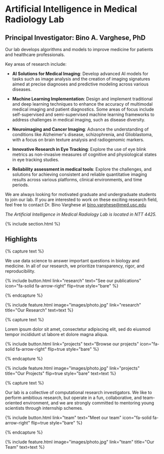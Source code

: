 ---
---

# Artificial Intelligence in Medical Radiology Lab
## Principal Investigator: Bino A. Varghese, PhD


Our lab develops algorithms and models to improve medicine for patients and healthcare professionals. 

Key areas of research include:

- **AI Solutions for Medical Imaging**: Develop advanced AI models for tasks such as image analysis and the creation of imaging signatures aimed at precise diagnoses and predictive modeling across various diseases.

- **Machine Learning Implementation**: Design and implement traditional and deep learning techniques to enhance the accuracy of multimodal medical imaging and patient diagnostics. Some areas of focus include self-supervised and semi-supervised machine learning frameworks to address challenges in medical imaging, such as disease diversity.

- **Neuroimaging and Cancer Imaging**: Advance the understanding of conditions like Alzheimer's disease, schizophrenia, and Glioblastoma, with a focus on brain texture analysis and radiogenomic markers.

- **Innovative Research in Eye Tracking**: Explore the use of eye blink metrics as non-invasive measures of cognitive and physiological states in eye tracking studies.

- **Reliability assessment in medical tools**: Explore the challenges, and solutions for achieving consistent and reliable quantitative imaging results across various platforms, clinical environments, and time periods.

We are always looking for motivated graduate and undergraduate students to join our lab. If you are interested to work on these exciting research field, feel free to contact Dr. Bino Varghese at bino.varghese@med.usc.edu

*The Artificial Intelligence in Medical Radiology Lab is located in NTT 4425.*

{% include section.html %}

## Highlights

{% capture text %}

We use data science to answer important questions in biology and medicine. In all of our research, we prioritize transparency, rigor, and reproducibility.

{%
  include button.html
  link="research"
  text="See our publications"
  icon="fa-solid fa-arrow-right"
  flip=true
  style="bare"
%}

{% endcapture %}

{%
  include feature.html
  image="images/photo.jpg"
  link="research"
  title="Our Research"
  text=text
%}

{% capture text %}

Lorem ipsum dolor sit amet, consectetur adipiscing elit, sed do eiusmod tempor incididunt ut labore et dolore magna aliqua.

{%
  include button.html
  link="projects"
  text="Browse our projects"
  icon="fa-solid fa-arrow-right"
  flip=true
  style="bare"
%}

{% endcapture %}

{%
  include feature.html
  image="images/photo.jpg"
  link="projects"
  title="Our Projects"
  flip=true
  style="bare"
  text=text
%}

{% capture text %}

Our lab is a collective of computational research investigators. We like to perform ambitious research, but operate in a fun, collaborative, and team-oriented environment, and we are strongly committed to mentoring young scientists through internship schemes.

{%
  include button.html
  link="team"
  text="Meet our team"
  icon="fa-solid fa-arrow-right"
  flip=true
  style="bare"
%}

{% endcapture %}

{%
  include feature.html
  image="images/photo.jpg"
  link="team"
  title="Our Team"
  text=text
%}
